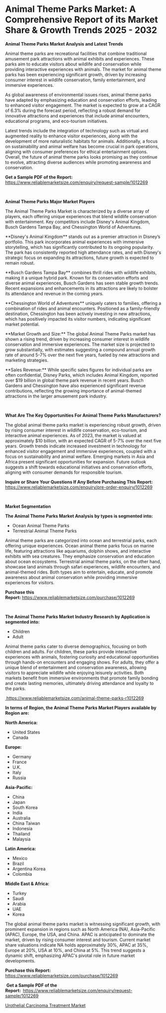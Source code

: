 <p><h1>Animal Theme Parks Market: A Comprehensive Report of its Market Share & Growth Trends 2025 - 2032</h1></p><p><strong>Animal Theme Parks Market Analysis and Latest Trends</strong></p>
<p><p>Animal theme parks are recreational facilities that combine traditional amusement park attractions with animal exhibits and experiences. These parks aim to educate visitors about wildlife and conservation while providing interactive experiences with animals. The market for animal theme parks has been experiencing significant growth, driven by increasing consumer interest in wildlife conservation, family entertainment, and immersive experiences.</p><p>As global awareness of environmental issues rises, animal theme parks have adapted by emphasizing education and conservation efforts, leading to enhanced visitor engagement. The market is expected to grow at a CAGR of 6.3% during the forecast period, reflecting a robust demand for innovative attractions and experiences that include animal encounters, educational programs, and eco-tourism initiatives. </p><p>Latest trends include the integration of technology such as virtual and augmented reality to enhance visitor experiences, along with the development of more naturalistic habitats for animals. Additionally, a focus on sustainability and animal welfare has become crucial in park operations, aligning with consumer preferences for ethical entertainment options. Overall, the future of animal theme parks looks promising as they continue to evolve, attracting diverse audiences while promoting awareness and conservation.</p></p>
<p><strong>Get a Sample PDF of the Report:&nbsp;</strong> <a href="https://www.reliablemarketsize.com/enquiry/request-sample/1012269?utm_campaign=2248&utm_medium=2&utm_source=Github&utm_content=ia&utm_term=05032025&utm_id=animal-theme-parks">https://www.reliablemarketsize.com/enquiry/request-sample/1012269</a></p>
<p>&nbsp;</p>
<p><strong>Animal Theme Parks Major Market Players</strong></p>
<p><p>The Animal Theme Parks Market is characterized by a diverse array of players, each offering unique experiences that blend wildlife conservation with entertainment. Key competitors include Disney's Animal Kingdom, Busch Gardens Tampa Bay, and Chessington World of Adventures.</p><p>**Disney's Animal Kingdom** stands out as a premier attraction in Disney’s portfolio. This park incorporates animal experiences with immersive storytelling, which has significantly contributed to its ongoing popularity. The park has consistently reported high attendance rates, and with Disney's strategic focus on expanding its attractions, future growth is expected to remain robust.</p><p>**Busch Gardens Tampa Bay** combines thrill rides with wildlife exhibits, making it a unique hybrid park. Known for its conservation efforts and diverse animal experiences, Busch Gardens has seen stable growth trends. Recent expansions and enhancements in its attractions are likely to bolster its attendance and revenue in the coming years.</p><p>**Chessington World of Adventures** uniquely caters to families, offering a combination of rides and animal encounters. Positioned as a family-friendly destination, Chessington has been actively investing in new attractions, which has positively impacted its visitor numbers, indicating significant market potential.</p><p>**Market Growth and Size:** The global Animal Theme Parks market has shown a rising trend, driven by increasing consumer interest in wildlife conservation and immersive experiences. The market size is projected to grow substantially, with estimates suggesting a compound annual growth rate of around 5-7% over the next five years, fueled by new attractions and marketing strategies.</p><p>**Sales Revenue:** While specific sales figures for individual parks are often confidential, Disney Parks, which includes Animal Kingdom, reported over $19 billion in global theme park revenue in recent years. Busch Gardens and Chessington have also experienced significant revenue contributions, reflecting the growing importance of animal-themed attractions in the larger amusement park industry.</p></p>
<p>&nbsp;</p>
<p><strong>What Are The Key Opportunities For Animal Theme Parks Manufacturers?</strong></p>
<p><p>The global animal theme parks market is experiencing robust growth, driven by rising consumer interest in wildlife conservation, eco-tourism, and interactive animal experiences. As of 2023, the market is valued at approximately $10 billion, with an expected CAGR of 5-7% over the next five years. Growth trends indicate increased investment in technology for enhanced visitor engagement and immersive experiences, coupled with a focus on sustainability and animal welfare. Emerging markets in Asia and Africa present significant opportunities for expansion. Future outlook suggests a shift towards educational initiatives and conservation efforts, aligning with consumer demands for responsible tourism.</p></p>
<p><strong>Inquire or Share Your Questions If Any Before Purchasing This Report:</strong> <a href="https://www.reliablemarketsize.com/enquiry/pre-order-enquiry/1012269?utm_campaign=2248&utm_medium=2&utm_source=Github&utm_content=ia&utm_term=05032025&utm_id=animal-theme-parks">https://www.reliablemarketsize.com/enquiry/pre-order-enquiry/1012269</a></p>
<p>&nbsp;</p>
<p><strong>Market Segmentation</strong></p>
<p><strong>The Animal Theme Parks Market Analysis by types is segmented into:</strong></p>
<p><ul><li>Ocean Animal Theme Parks</li><li>Terrestrial Animal Theme Parks</li></ul></p>
<p><p>Animal theme parks are categorized into ocean and terrestrial parks, each offering unique experiences. Ocean animal theme parks focus on marine life, featuring attractions like aquariums, dolphin shows, and interactive exhibits with sea creatures. They emphasize conservation and education about ocean ecosystems. Terrestrial animal theme parks, on the other hand, showcase land animals through safari experiences, wildlife encounters, and animal-themed rides. Both types aim to entertain, educate, and promote awareness about animal conservation while providing immersive experiences for visitors.</p></p>
<p><strong>Purchase this Report:&nbsp;</strong><a href="https://www.reliablemarketsize.com/purchase/1012269?utm_campaign=2248&utm_medium=2&utm_source=Github&utm_content=ia&utm_term=05032025&utm_id=animal-theme-parks">https://www.reliablemarketsize.com/purchase/1012269</a></p>
<p>&nbsp;</p>
<p><strong>The Animal Theme Parks Market Industry Research by Application is segmented into:</strong></p>
<p><ul><li>Children</li><li>Adult</li></ul></p>
<p><p>Animal theme parks cater to diverse demographics, focusing on both children and adults. For children, these parks provide interactive experiences with animals, fostering curiosity and educational opportunities through hands-on encounters and engaging shows. For adults, they offer a unique blend of entertainment and conservation awareness, allowing visitors to appreciate wildlife while enjoying leisurely activities. Both markets benefit from immersive environments that promote family bonding and create lasting memories, ultimately driving attendance and loyalty to the parks.</p></p>
<p><a href="https://www.reliablemarketsize.com/animal-theme-parks-r1012269?utm_campaign=2248&utm_medium=2&utm_source=Github&utm_content=ia&utm_term=05032025&utm_id=animal-theme-parks">&nbsp;https://www.reliablemarketsize.com/animal-theme-parks-r1012269</a></p>
<p><strong>In terms of Region, the Animal Theme Parks Market Players available by Region are:</strong></p>
<p>
    <p> <strong> North America: </strong>
        <ul>
            <li>United States</li>
            <li>Canada</li>
        </ul>
        </p> 
    <p> <strong> Europe: </strong>
        <ul>
            <li>Germany</li>
            <li>France</li>
            <li>U.K.</li>
            <li>Italy</li>
            <li>Russia</li>
        </ul>
        </p> 
    <p> <strong> Asia-Pacific: </strong>
        <ul>
            <li>China</li>
            <li>Japan</li>
            <li>South Korea</li>
            <li>India</li>
            <li>Australia</li>
            <li>China Taiwan</li>
            <li>Indonesia</li>
            <li>Thailand</li>
            <li>Malaysia</li>
        </ul>
        </p> 
    <p> <strong> Latin America: </strong>
        <ul>
            <li>Mexico</li>
            <li>Brazil</li>
            <li>Argentina Korea</li>
            <li>Colombia</li>
        </ul>
        </p> 
    <p> <strong> Middle East & Africa: </strong>
        <ul>
            <li>Turkey</li>
            <li>Saudi</li>
            <li>Arabia</li>
            <li>UAE</li>
            <li>Korea</li>
        </ul>
    </p>
    </p>
<p><p>The global animal theme parks market is witnessing significant growth, with prominent expansion in regions such as North America (NA), Asia-Pacific (APAC), Europe, the USA, and China. APAC is anticipated to dominate the market, driven by rising consumer interest and tourism. Current market share valuations indicate NA holds approximately 30%, APAC at 35%, Europe at 20%, USA at 10%, and China at 5%. This trend suggests a dynamic shift, emphasizing APAC's pivotal role in future market developments.</p></p>
<p><strong>Purchase this Report: </strong><a href="https://www.reliablemarketsize.com/purchase/1012269?utm_campaign=2248&utm_medium=2&utm_source=Github&utm_content=ia&utm_term=05032025&utm_id=animal-theme-parks">https://www.reliablemarketsize.com/purchase/1012269</a></p>
<p>&nbsp;<strong>Get a Sample PDF of the Report:&nbsp;&nbsp;</strong><a href="https://www.reliablemarketsize.com/enquiry/request-sample/1012269?utm_campaign=2248&utm_medium=2&utm_source=Github&utm_content=ia&utm_term=05032025&utm_id=animal-theme-parks">https://www.reliablemarketsize.com/enquiry/request-sample/1012269</a></p>
<p><strong></strong></p>
<p><p><a href="https://github.com/marlanamarvn/Market-Research-Report-List-1/blob/main/urothelial-carcinoma-treatment-market.md?utm_campaign=2248&utm_medium=2&utm_source=Github&utm_content=ia&utm_term=05032025&utm_id=animal-theme-parks">Urothelial Carcinoma Treatment Market</a></p></p>